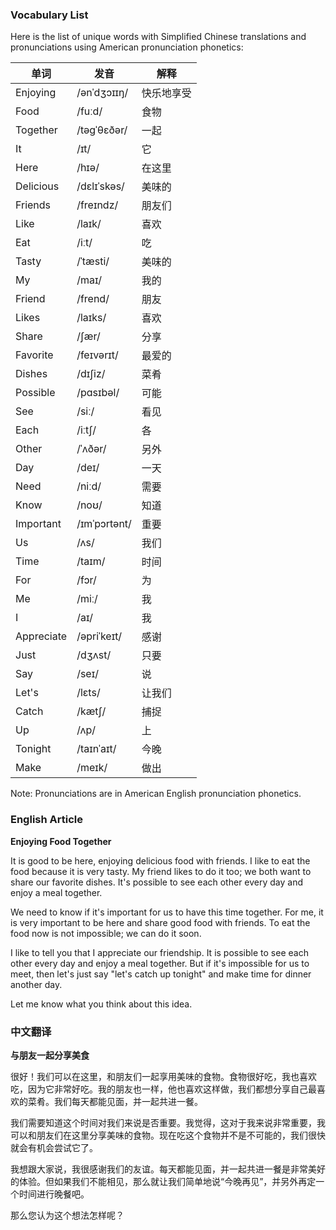 
### Vocabulary List
Here is the list of unique words with Simplified Chinese translations and pronunciations using American pronunciation phonetics:

| 单词 | 发音 | 解释 |
|------|------|------|
| Enjoying | /ənˈdʒɔɪɪŋ/ | 快乐地享受 |
| Food | /fuːd/ | 食物 |
| Together | /təgˈθɛðər/ | 一起 |
| It | /ɪt/ | 它 |
| Here | /hɪə/ | 在这里 |
| Delicious | /dɛlɪˈskəs/ | 美味的 |
| Friends | /freɪndz/ | 朋友们 |
| Like | /laɪk/ | 喜欢 |
| Eat | /iːt/ | 吃 |
| Tasty | /ˈtæsti/ | 美味的 |
| My | /maɪ/ | 我的 |
| Friend | /frend/ | 朋友 |
| Likes | /laɪks/ | 喜欢 |
| Share | /ʃær/ | 分享 |
| Favorite | /feɪvərɪt/ | 最爱的 |
| Dishes | /dɪʃiz/ | 菜肴 |
| Possible | /pɑsɪbəl/ | 可能 |
| See | /siː/ | 看见 |
| Each | /iːtʃ/ | 各 |
| Other | /ˈʌðər/ | 另外 |
| Day | /deɪ/ | 一天 |
| Need | /niːd/ | 需要 |
| Know | /noʊ/ | 知道 |
| Important | /ɪmˈpɔrtənt/ | 重要 |
| Us | /ʌs/ | 我们 |
| Time | /taɪm/ | 时间 |
| For | /fɔr/ | 为 |
| Me | /miː/ | 我 |
| I | /aɪ/ | 我 |
| Appreciate | /əpriˈkeɪt/ | 感谢 |
| Just | /dʒʌst/ | 只要 |
| Say | /seɪ/ | 说 |
| Let's | /lɛts/ | 让我们 |
| Catch | /kætʃ/ | 捕捉 |
| Up | /ʌp/ | 上 |
| Tonight | /taɪnˈaɪt/ | 今晚 |
| Make | /meɪk/ | 做出 |

Note: Pronunciations are in American English pronunciation phonetics.

### English Article
**Enjoying Food Together**

It is good to be here, enjoying delicious food with friends. I like to eat the food because it is very tasty. My friend likes to do it too; we both want to share our favorite dishes. It's possible to see each other every day and enjoy a meal together.

We need to know if it's important for us to have this time together. For me, it is very important to be here and share good food with friends. To eat the food now is not impossible; we can do it soon.

I like to tell you that I appreciate our friendship. It is possible to see each other every day and enjoy a meal together. But if it's impossible for us to meet, then let's just say "let's catch up tonight" and make time for dinner another day.

Let me know what you think about this idea.

### 中文翻译
**与朋友一起分享美食**

很好！我们可以在这里，和朋友们一起享用美味的食物。食物很好吃，我也喜欢吃，因为它非常好吃。我的朋友也一样，他也喜欢这样做，我们都想分享自己最喜欢的菜肴。我们每天都能见面，并一起共进一餐。

我们需要知道这个时间对我们来说是否重要。我觉得，这对于我来说非常重要，我可以和朋友们在这里分享美味的食物。现在吃这个食物并不是不可能的，我们很快就会有机会尝试它了。

我想跟大家说，我很感谢我们的友谊。每天都能见面，并一起共进一餐是非常美好的体验。但如果我们不能相见，那么就让我们简单地说“今晚再见”，并另外再定一个时间进行晚餐吧。

那么您认为这个想法怎样呢？
    